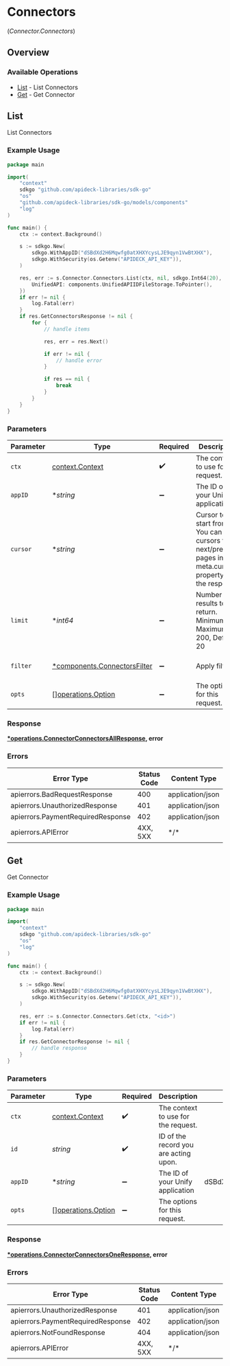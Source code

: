 # Connectors
(*Connector.Connectors*)

## Overview

### Available Operations

* [List](#list) - List Connectors
* [Get](#get) - Get Connector

## List

List Connectors

### Example Usage

```go
package main

import(
	"context"
	sdkgo "github.com/apideck-libraries/sdk-go"
	"os"
	"github.com/apideck-libraries/sdk-go/models/components"
	"log"
)

func main() {
    ctx := context.Background()

    s := sdkgo.New(
        sdkgo.WithAppID("dSBdXd2H6Mqwfg0atXHXYcysLJE9qyn1VwBtXHX"),
        sdkgo.WithSecurity(os.Getenv("APIDECK_API_KEY")),
    )

    res, err := s.Connector.Connectors.List(ctx, nil, sdkgo.Int64(20), &components.ConnectorsFilter{
        UnifiedAPI: components.UnifiedAPIIDFileStorage.ToPointer(),
    })
    if err != nil {
        log.Fatal(err)
    }
    if res.GetConnectorsResponse != nil {
        for {
            // handle items

            res, err = res.Next()

            if err != nil {
                // handle error
            }

            if res == nil {
                break
            }
        }
    }
}
```

### Parameters

| Parameter                                                                                                        | Type                                                                                                             | Required                                                                                                         | Description                                                                                                      | Example                                                                                                          |
| ---------------------------------------------------------------------------------------------------------------- | ---------------------------------------------------------------------------------------------------------------- | ---------------------------------------------------------------------------------------------------------------- | ---------------------------------------------------------------------------------------------------------------- | ---------------------------------------------------------------------------------------------------------------- |
| `ctx`                                                                                                            | [context.Context](https://pkg.go.dev/context#Context)                                                            | :heavy_check_mark:                                                                                               | The context to use for the request.                                                                              |                                                                                                                  |
| `appID`                                                                                                          | **string*                                                                                                        | :heavy_minus_sign:                                                                                               | The ID of your Unify application                                                                                 | dSBdXd2H6Mqwfg0atXHXYcysLJE9qyn1VwBtXHX                                                                          |
| `cursor`                                                                                                         | **string*                                                                                                        | :heavy_minus_sign:                                                                                               | Cursor to start from. You can find cursors for next/previous pages in the meta.cursors property of the response. |                                                                                                                  |
| `limit`                                                                                                          | **int64*                                                                                                         | :heavy_minus_sign:                                                                                               | Number of results to return. Minimum 1, Maximum 200, Default 20                                                  |                                                                                                                  |
| `filter`                                                                                                         | [*components.ConnectorsFilter](../../models/components/connectorsfilter.md)                                      | :heavy_minus_sign:                                                                                               | Apply filters                                                                                                    | {<br/>"unified_api": "file-storage"<br/>}                                                                        |
| `opts`                                                                                                           | [][operations.Option](../../models/operations/option.md)                                                         | :heavy_minus_sign:                                                                                               | The options for this request.                                                                                    |                                                                                                                  |

### Response

**[*operations.ConnectorConnectorsAllResponse](../../models/operations/connectorconnectorsallresponse.md), error**

### Errors

| Error Type                        | Status Code                       | Content Type                      |
| --------------------------------- | --------------------------------- | --------------------------------- |
| apierrors.BadRequestResponse      | 400                               | application/json                  |
| apierrors.UnauthorizedResponse    | 401                               | application/json                  |
| apierrors.PaymentRequiredResponse | 402                               | application/json                  |
| apierrors.APIError                | 4XX, 5XX                          | \*/\*                             |

## Get

Get Connector

### Example Usage

```go
package main

import(
	"context"
	sdkgo "github.com/apideck-libraries/sdk-go"
	"os"
	"log"
)

func main() {
    ctx := context.Background()

    s := sdkgo.New(
        sdkgo.WithAppID("dSBdXd2H6Mqwfg0atXHXYcysLJE9qyn1VwBtXHX"),
        sdkgo.WithSecurity(os.Getenv("APIDECK_API_KEY")),
    )

    res, err := s.Connector.Connectors.Get(ctx, "<id>")
    if err != nil {
        log.Fatal(err)
    }
    if res.GetConnectorResponse != nil {
        // handle response
    }
}
```

### Parameters

| Parameter                                                | Type                                                     | Required                                                 | Description                                              | Example                                                  |
| -------------------------------------------------------- | -------------------------------------------------------- | -------------------------------------------------------- | -------------------------------------------------------- | -------------------------------------------------------- |
| `ctx`                                                    | [context.Context](https://pkg.go.dev/context#Context)    | :heavy_check_mark:                                       | The context to use for the request.                      |                                                          |
| `id`                                                     | *string*                                                 | :heavy_check_mark:                                       | ID of the record you are acting upon.                    |                                                          |
| `appID`                                                  | **string*                                                | :heavy_minus_sign:                                       | The ID of your Unify application                         | dSBdXd2H6Mqwfg0atXHXYcysLJE9qyn1VwBtXHX                  |
| `opts`                                                   | [][operations.Option](../../models/operations/option.md) | :heavy_minus_sign:                                       | The options for this request.                            |                                                          |

### Response

**[*operations.ConnectorConnectorsOneResponse](../../models/operations/connectorconnectorsoneresponse.md), error**

### Errors

| Error Type                        | Status Code                       | Content Type                      |
| --------------------------------- | --------------------------------- | --------------------------------- |
| apierrors.UnauthorizedResponse    | 401                               | application/json                  |
| apierrors.PaymentRequiredResponse | 402                               | application/json                  |
| apierrors.NotFoundResponse        | 404                               | application/json                  |
| apierrors.APIError                | 4XX, 5XX                          | \*/\*                             |